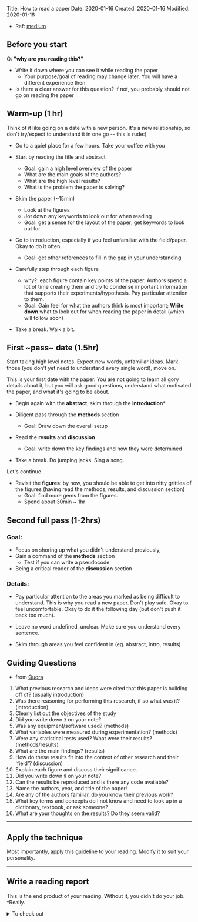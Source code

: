 Title: How to read a paper
Date: 2020-01-16
Created: 2020-01-16
Modified: 2020-01-16

- Ref: [medium](https://tinyurl.com/teh4dhg)

## Before you start
Q: **"why are you reading this?"**

- Write it down where you can see it while reading the paper
    - Your purpose/goal of reading may change later.  You will have a different experience then. 
- Is there a clear answer for this question? If not,  you probably should not go on reading the paper

## Warm-up (1 hr)
Think of it like going on a date with a new person. It's a new relationship, so don't try/expect to understand it in one go -- this is rude:)

- Go to a quiet place for a few hours. Take your coffee with you

- Start by reading the title and abstract
    - Goal: gain a high level overview of the paper
    - What are the main goals of the authors?
    - What are the high level results?
    - What is the problem the paper is solving?

- Skim the paper (~15min)
    - Look at the figures
    - Jot down any keywords to look out for when reading
    - Goal: get a sense for the layout of the paper; get keywords to look out for
    
- Go to introduction, especially if you feel unfamiliar with the field/paper. Okay to do it often. 
    - Goal: get other references to fill in the gap in your understanding
    
- Carefully step through each figure
    - why?: each figure contain key points of the paper. Authors spend a lot of time creating them and try to condense important information that supports their experiments/hypothesis. Pay particular attention to them.
    - Goal: Gain feel for what the authors think is most important; **Write down** what to look out for when reading the paper in detail (which will follow soon)
    
- Take a break. Walk a bit. 

## First ~pass~ date (1.5hr)
Start taking high level notes. Expect new words, unfamiliar ideas. Mark those (you don't yet need to understand every single word), move on.

This is your first date with the paper. You are not going to learn all gory details about it, but you will ask good questions, understand what motivated the paper, and what it's going to be about. 

- Begin again with the **abstract**, skim through the **introduction***

- Diligent pass through the **methods** section
    - Goal: Draw down the overall setup
- Read the **results** and **discussion**
    - Goal: write down the key findings and how they were determined
    
- Take a break. Do jumping jacks. Sing a song.

 Let's continue.

- Revisit the **figures**: by now, you should be able to get into nitty gritties of the figures (having read the methods, results, and discussion section)
    - Goal: find more gems from the figures. 
    - Spend about 30min ~ 1hr
    
##  Second full pass (1-2hrs)
### Goal: 
- Focus on shoring up what you didn't understand previously,
- Gain a command of the **methods** section 
    - Test if you can write a pseudocode
- Being a critical reader of the **discussion** section

### Details: 
- Pay particular attention to the areas you marked as being difficult to understand. This is why you read a new paper. Don't play safe.  Okay to feel uncomfortable. Okay to do it the following day (but don't push it back too much).

- Leave no word undefined, unclear. Make sure you understand every sentence.
- Skim through areas you feel confident in (eg. abstract, intro, results)
 
 
## Guiding Questions 
- from [Quora](https://tinyurl.com/teh4dhg)

1. What previous research and ideas were cited that this paper is building off of? (usually introduction)
2. Was there reasoning for performing this research, if so what was it? (introduction)
3. Clearly list out the objectives of the study
4. Did you write down `3` on your note?
4. Was any equipment/software used? (methods)
5. What variables were measured during experimentation? (methods)
6. Were any statistical tests used? What were their results? (methods/results)
7. What are the main findings? (results)
8. How do these results fit into the context of other research and their 'field'? (discussion)
9. Explain each figure and discuss their significance.
9. Did you write down `9` on your note?
10. Can the results be reproduced and is there any code available?
11. Name the authors, year, and title of the paper!
12. Are any of the authors familiar, do you know their previous work? 
13. What key terms and concepts do I not know and need to look up in a dictionary, textbook, or ask someone?
14. What are your thoughts on the results? Do they seem valid?


---
## Apply the technique
Most importantly, apply this guideline to your reading. 
Modify it to suit your personality. 

---
## Write a reading report
This is the end product of your reading. Without it, you didn't do your job.   
^Really. 

<details>
    <summary>To check out</summary>

## check out:
- Jason Eisner (JHU): [how to read a paper](https://www.cs.jhu.edu/~jason/advice/how-to-read-a-paper.html)
- Prof.Murat at Buffalo: 
    - [how to lead a reading group](https://tinyurl.com/rbree4d)
    - [how he reads a paper](http://muratbuffalo.blogspot.com/2013/07/how-i-read-research-paper.html)
        - how Prof. Nancy Lynch works: cool!

- Cathy Wu, MIT: [how to lead a reading group](https://tinyurl.com/rbree4d)
</details>
